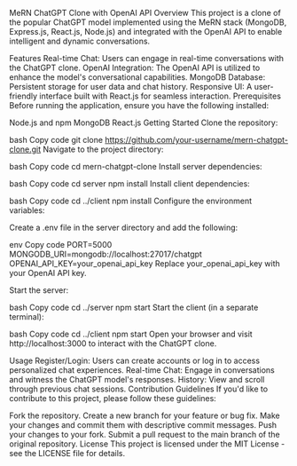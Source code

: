 MeRN ChatGPT Clone with OpenAI API
Overview
This project is a clone of the popular ChatGPT model implemented using the MeRN stack (MongoDB, Express.js, React.js, Node.js) and integrated with the OpenAI API to enable intelligent and dynamic conversations.

Features
Real-time Chat: Users can engage in real-time conversations with the ChatGPT clone.
OpenAI Integration: The OpenAI API is utilized to enhance the model's conversational capabilities.
MongoDB Database: Persistent storage for user data and chat history.
Responsive UI: A user-friendly interface built with React.js for seamless interaction.
Prerequisites
Before running the application, ensure you have the following installed:

Node.js and npm
MongoDB
React.js
Getting Started
Clone the repository:

bash
Copy code
git clone https://github.com/your-username/mern-chatgpt-clone.git
Navigate to the project directory:

bash
Copy code
cd mern-chatgpt-clone
Install server dependencies:

bash
Copy code
cd server
npm install
Install client dependencies:

bash
Copy code
cd ../client
npm install
Configure the environment variables:

Create a .env file in the server directory and add the following:

env
Copy code
PORT=5000
MONGODB_URI=mongodb://localhost:27017/chatgpt
OPENAI_API_KEY=your_openai_api_key
Replace your_openai_api_key with your OpenAI API key.

Start the server:

bash
Copy code
cd ../server
npm start
Start the client (in a separate terminal):

bash
Copy code
cd ../client
npm start
Open your browser and visit http://localhost:3000 to interact with the ChatGPT clone.

Usage
Register/Login: Users can create accounts or log in to access personalized chat experiences.
Real-time Chat: Engage in conversations and witness the ChatGPT model's responses.
History: View and scroll through previous chat sessions.
Contribution Guidelines
If you'd like to contribute to this project, please follow these guidelines:

Fork the repository.
Create a new branch for your feature or bug fix.
Make your changes and commit them with descriptive commit messages.
Push your changes to your fork.
Submit a pull request to the main branch of the original repository.
License
This project is licensed under the MIT License - see the LICENSE file for details.

